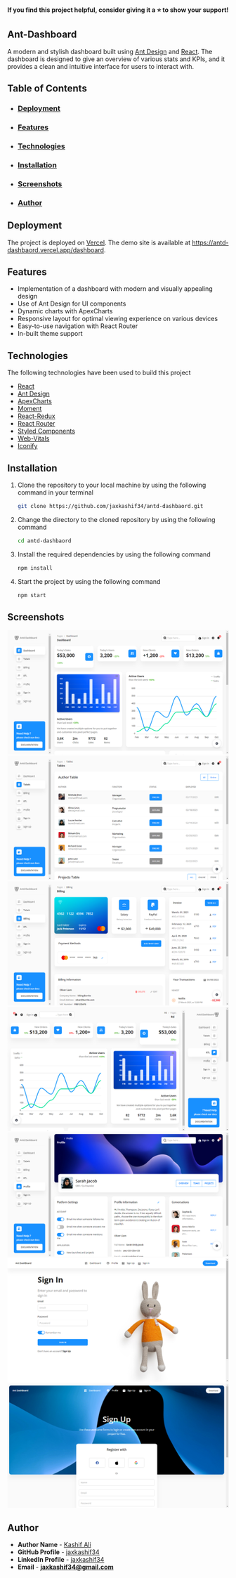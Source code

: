 **If you find this project helpful, consider giving it a ⭐️ to show your support!**

## Ant-Dashboard


A modern and stylish dashboard built using [Ant Design](https://ant.design/) and [React](https://reactjs.org/). The dashboard is designed to give an overview of various stats and KPIs, and it provides a clean and intuitive interface for users to interact with.



## Table of Contents

- ### <u>[Deployment](#Deployment)</u>

- ### <u>[Features](#Features)</u>

- ### <u>[Technologies](#Technologies)</u>

- ### <u>[Installation](#Installation)</u>

- ### <u>[Screenshots](#Screenshots)</u>

- ### <u>[Author](#Author)</u>

## <a id="Deployment">Deployment</a><br>

The project is deployed on [Vercel](https://vercel.com/dashboard). The demo site is available at https://antd-dashbaord.vercel.app/dashboard.

## <a id="Features">Features</a><br>

- Implementation of a dashboard with modern and visually appealing design
- Use of Ant Design for UI components
- Dynamic charts with ApexCharts
- Responsive layout for optimal viewing experience on various devices
- Easy-to-use navigation with React Router
- In-built theme support

## <a id="Technologies">Technologies</a><br>

The following technologies have been used to build this project

- [React](https://reactjs.org/)
- [Ant Design](https://ant.design/)
- [ApexCharts](https://apexcharts.com/)
- [Moment](https://momentjs.com/)
- [React-Redux](https://redux.js.org/)
- [React Router](https://reactrouter.com/)
- [Styled Components](https://styled-components.com/)
- [Web-Vitals](https://www.npmjs.com/package/web-vitals)
- [Iconify ](https://iconify.design/)

## <a id="Installation">Installation</a><br>

1.  Clone the repository to your local machine by using the following command in your terminal

    ```sh
    git clone https://github.com/jaxkashif34/antd-dashbaord.git
    ```

2.  Change the directory to the cloned repository by using the following command

    ```sh
    cd antd-dashbaord
    ```

3.  Install the required dependencies by using the following command

    ```sh
    npm install
    ```

4.  Start the project by using the following command

    ```sh
    npm start
    ```

## <a id="Screenshots">Screenshots</a><br>

![Dashboard Page](./screenshots/home.png 'Dashboard Page')
![Tables Page](./screenshots/tables.png 'Tables Page')
![Billing Page](./screenshots/billing.png 'Billing Page')
![RTL Page](./screenshots/rtl.png 'RTL Page')
![Profile Page](./screenshots/profile.png 'Profile Page')
![SignIn Page](./screenshots/signin.png 'SignIn Page')
![SignUp Page](./screenshots/signup.png 'SignUp Page')

## <a id="Author">Author</a><br>

- **Author Name** - [Kashif Ali]()
- **GitHub Profile** - [jaxkashif34](https://github.com/jaxkashif34)
- **LinkedIn Profile** - [jaxkashif34](https://www.linkedin.com/in/jaxkashif34/)
- **Email** - **jaxkashif34@gmail.com**
